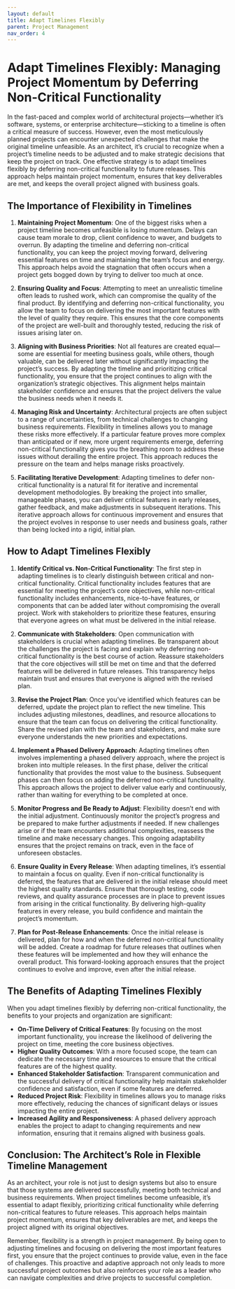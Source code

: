 ```yaml
---
layout: default
title: Adapt Timelines Flexibly
parent: Project Management
nav_order: 4
---
```

# Adapt Timelines Flexibly: Managing Project Momentum by Deferring Non-Critical Functionality

In the fast-paced and complex world of architectural projects—whether it’s software, systems, or enterprise architecture—sticking to a timeline is often a critical measure of success. However, even the most meticulously planned projects can encounter unexpected challenges that make the original timeline unfeasible. As an architect, it’s crucial to recognize when a project’s timeline needs to be adjusted and to make strategic decisions that keep the project on track. One effective strategy is to adapt timelines flexibly by deferring non-critical functionality to future releases. This approach helps maintain project momentum, ensures that key deliverables are met, and keeps the overall project aligned with business goals.

## The Importance of Flexibility in Timelines

1. **Maintaining Project Momentum**:
   One of the biggest risks when a project timeline becomes unfeasible is losing momentum. Delays can cause team morale to drop, client confidence to waver, and budgets to overrun. By adapting the timeline and deferring non-critical functionality, you can keep the project moving forward, delivering essential features on time and maintaining the team’s focus and energy. This approach helps avoid the stagnation that often occurs when a project gets bogged down by trying to deliver too much at once.

2. **Ensuring Quality and Focus**:
   Attempting to meet an unrealistic timeline often leads to rushed work, which can compromise the quality of the final product. By identifying and deferring non-critical functionality, you allow the team to focus on delivering the most important features with the level of quality they require. This ensures that the core components of the project are well-built and thoroughly tested, reducing the risk of issues arising later on.

3. **Aligning with Business Priorities**:
   Not all features are created equal—some are essential for meeting business goals, while others, though valuable, can be delivered later without significantly impacting the project’s success. By adapting the timeline and prioritizing critical functionality, you ensure that the project continues to align with the organization’s strategic objectives. This alignment helps maintain stakeholder confidence and ensures that the project delivers the value the business needs when it needs it.

4. **Managing Risk and Uncertainty**:
   Architectural projects are often subject to a range of uncertainties, from technical challenges to changing business requirements. Flexibility in timelines allows you to manage these risks more effectively. If a particular feature proves more complex than anticipated or if new, more urgent requirements emerge, deferring non-critical functionality gives you the breathing room to address these issues without derailing the entire project. This approach reduces the pressure on the team and helps manage risks proactively.

5. **Facilitating Iterative Development**:
   Adapting timelines to defer non-critical functionality is a natural fit for iterative and incremental development methodologies. By breaking the project into smaller, manageable phases, you can deliver critical features in early releases, gather feedback, and make adjustments in subsequent iterations. This iterative approach allows for continuous improvement and ensures that the project evolves in response to user needs and business goals, rather than being locked into a rigid, initial plan.

## How to Adapt Timelines Flexibly

1. **Identify Critical vs. Non-Critical Functionality**:
   The first step in adapting timelines is to clearly distinguish between critical and non-critical functionality. Critical functionality includes features that are essential for meeting the project’s core objectives, while non-critical functionality includes enhancements, nice-to-have features, or components that can be added later without compromising the overall project. Work with stakeholders to prioritize these features, ensuring that everyone agrees on what must be delivered in the initial release.

2. **Communicate with Stakeholders**:
   Open communication with stakeholders is crucial when adapting timelines. Be transparent about the challenges the project is facing and explain why deferring non-critical functionality is the best course of action. Reassure stakeholders that the core objectives will still be met on time and that the deferred features will be delivered in future releases. This transparency helps maintain trust and ensures that everyone is aligned with the revised plan.

3. **Revise the Project Plan**:
   Once you’ve identified which features can be deferred, update the project plan to reflect the new timeline. This includes adjusting milestones, deadlines, and resource allocations to ensure that the team can focus on delivering the critical functionality. Share the revised plan with the team and stakeholders, and make sure everyone understands the new priorities and expectations.

4. **Implement a Phased Delivery Approach**:
   Adapting timelines often involves implementing a phased delivery approach, where the project is broken into multiple releases. In the first phase, deliver the critical functionality that provides the most value to the business. Subsequent phases can then focus on adding the deferred non-critical functionality. This approach allows the project to deliver value early and continuously, rather than waiting for everything to be completed at once.

5. **Monitor Progress and Be Ready to Adjust**:
   Flexibility doesn’t end with the initial adjustment. Continuously monitor the project’s progress and be prepared to make further adjustments if needed. If new challenges arise or if the team encounters additional complexities, reassess the timeline and make necessary changes. This ongoing adaptability ensures that the project remains on track, even in the face of unforeseen obstacles.

6. **Ensure Quality in Every Release**:
   When adapting timelines, it’s essential to maintain a focus on quality. Even if non-critical functionality is deferred, the features that are delivered in the initial release should meet the highest quality standards. Ensure that thorough testing, code reviews, and quality assurance processes are in place to prevent issues from arising in the critical functionality. By delivering high-quality features in every release, you build confidence and maintain the project’s momentum.

7. **Plan for Post-Release Enhancements**:
   Once the initial release is delivered, plan for how and when the deferred non-critical functionality will be added. Create a roadmap for future releases that outlines when these features will be implemented and how they will enhance the overall product. This forward-looking approach ensures that the project continues to evolve and improve, even after the initial release.

## The Benefits of Adapting Timelines Flexibly

When you adapt timelines flexibly by deferring non-critical functionality, the benefits to your projects and organization are significant:

- **On-Time Delivery of Critical Features**: By focusing on the most important functionality, you increase the likelihood of delivering the project on time, meeting the core business objectives.
- **Higher Quality Outcomes**: With a more focused scope, the team can dedicate the necessary time and resources to ensure that the critical features are of the highest quality.
- **Enhanced Stakeholder Satisfaction**: Transparent communication and the successful delivery of critical functionality help maintain stakeholder confidence and satisfaction, even if some features are deferred.
- **Reduced Project Risk**: Flexibility in timelines allows you to manage risks more effectively, reducing the chances of significant delays or issues impacting the entire project.
- **Increased Agility and Responsiveness**: A phased delivery approach enables the project to adapt to changing requirements and new information, ensuring that it remains aligned with business goals.

## Conclusion: The Architect’s Role in Flexible Timeline Management

As an architect, your role is not just to design systems but also to ensure that those systems are delivered successfully, meeting both technical and business requirements. When project timelines become unfeasible, it’s essential to adapt flexibly, prioritizing critical functionality while deferring non-critical features to future releases. This approach helps maintain project momentum, ensures that key deliverables are met, and keeps the project aligned with its original objectives.

Remember, flexibility is a strength in project management. By being open to adjusting timelines and focusing on delivering the most important features first, you ensure that the project continues to provide value, even in the face of challenges. This proactive and adaptive approach not only leads to more successful project outcomes but also reinforces your role as a leader who can navigate complexities and drive projects to successful completion.